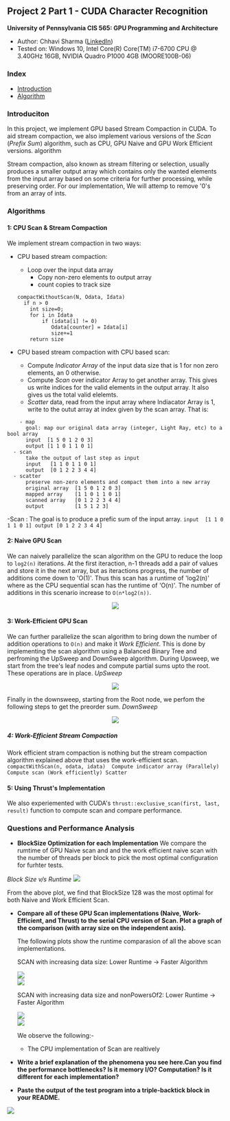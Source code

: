 ## Project 2 Part 1 - CUDA Character Recognition
**University of Pennsylvania
CIS 565: GPU Programming and Architecture**

* Author: Chhavi Sharma ([LinkedIn](https://www.linkedin.com/in/chhavi275/))
* Tested on: Windows 10, Intel Core(R) Core(TM) i7-6700 CPU @ 3.40GHz 16GB, 
             NVIDIA Quadro P1000 4GB (MOORE100B-06)

### Index

- [Introduction]( )
- [Algorithm]()

### Introduciton

In this project, we implement GPU based Stream Compaction in CUDA. To aid stream compaction, we also implement various versions of the *Scan* (*Prefix Sum*) algorithm, such as CPU, GPU Naive and GPU Work Efficient versions.
algorithm

Stream compaction, also known as stream filtering or selection, usually produces a smaller output array which contains only the wanted elements from the input array based on some criteria for further processing, while preserving order. For our implementation, We will attemp to remove '0's from an array of ints.


### Algorithms

#### 1: CPU Scan & Stream Compaction
 
 We implement stream compaction in two ways:
 
 - CPU based stream compaction: 
   - Loop over the input data array
      - Copy non-zero elements to output array
      - count copies to track size
   ```
   compactWithoutScan(N, Odata, Idata)
     if n > 0
       int size=0;
       for i in Idata
           if (idata[i] != 0) 
              Odata[counter] = Idata[i]
              size+=1
       return size
   ```
   
 - CPU based stream compaction with CPU based scan: 
   - Compute *Indicator Array* of the input data size that is 1 for non zero elements, an 0 otherwise.
   - Compute *Scan* over indicator Array to get another array. This gives us write indices for the valid elements in the output array. It also gives us the total valid elelemts.
   - *Scatter* data, read from the input array where Indiacator Array is 1, write to the outut array at index given by the scan array. That is:
  ```
      - map
        goal: map our original data array (integer, Light Ray, etc) to a bool array
        input  [1 5 0 1 2 0 3]
        output [1 1 0 1 1 0 1]
    - scan
        take the output of last step as input
        input   [1 1 0 1 1 0 1]
        output  [0 1 2 2 3 4 4]
    - scatter
        preserve non-zero elements and compact them into a new array
        original array  [1 5 0 1 2 0 3]
        mapped array    [1 1 0 1 1 0 1]
        scanned array   [0 1 2 2 3 4 4]
        output          [1 5 1 2 3]
  ```
  
-Scan : The goal is to produce a prefic sum of the input array.
    ```
    input  [1 1 0 1 1 0 1]
    output [0 1 2 2 3 4 4]
    ```  


#### 2: Naive GPU Scan
We can naively parallelize the scan algorithm on the GPU to reduce the loop to ```log2(n)``` iterations. At the first iteraction, n-1 threads add a pair of values and store it in the next array, but as iteractions progress, the number of additions come down to 'O(1)'. Thus this scan has a runtime of 'log2(n)' where as the CPU sequential scan has the runtime of 'O(n)'. The number of additions in this scenario increase to ```O(n*log2(n))```.

 <p align="center">
  <img src="Project2-Stream-Compaction/img/NaiveScan.png">
</p>


#### 3: Work-Efficient GPU Scan

We can further parallelize the scan algorithm to bring down the number of addition operations to ```O(n)``` and make it *Work Efficient*. This is done by implementing the scan algorithm using a Balanced Binary Tree and perfroming the UpSweep and DownSweep algorithm. During Upsweep, we start from the tree's leaf nodes and compute partial sums upto the root. These operations are in place. 
*UpSweep*

 <p align="center">
  <img src="Project2-Stream-Compaction/img/UpSweepScan.png">
</p>

Finally in the downsweep, starting from the Root node, we perfom the following steps to get the preorder sum.
*DownSweep*

 <p align="center">
  <img src="Project2-Stream-Compaction/img/DownSweepScan.png">
</p>

##### 4: Work-Efficient Stream Compaction
Work efficient stram compaction is nothing but the stream compaction algorithm explained above that uses the work-efficient scan. 
    ```
     compactWithScan(n, odata, idata) 
        Compute indicator array (Parallely)
        Compute scan (Work efficiently)
        Scatter 
    ```
####  5: Using Thrust's Implementation
We also experiemented with CUDA's `thrust::exclusive_scan(first, last, result)` function to compute scan and compare performance.


### Questions and Performance Analysis

  * **BlockSize Optimization for each Implementation**
  We compare the rumtime of GPU Naive scan and and the work efficient naive scan with the number of threads per block to pick  the most optimal configuration for furhter tests.

   *Block Size v/s Runtime*
  ![](img/BlockSize_vs_Runtime.png)

  From the above plot, we find that BlockSize 128 was the most optimal for both Naive and Work Efficient Scan.

  * **Compare all of these GPU Scan implementations (Naive, Work-Efficient, and Thrust) to the serial CPU version of Scan. Plot a graph of the comparison (with array size on the independent axis).**

     The following plots show the runtime comparasion of all the above scan implementations. 
     
     SCAN with increasing data size: Lower Runtime -> Faster Algorithm

    ![](img/Scan1.png)    
    ![](img/Scan2.png)    


     SCAN with increasing data size and nonPowersOf2: Lower Runtime -> Faster Algorithm

    ![](img/Scan1NP.png)    
    ![](img/Scan2NP.png)   
    
    We observe the following:-
    - The CPU implementation of Scan are realtively 

  * **Write a brief explanation of the phenomena you see here.Can you find the performance bottlenecks? Is it memory I/O? Computation? Is it different for each implementation?**

  *  **Paste the output of the test program into a triple-backtick block in your
     README.**

  ![](img/BlockSz-128-DataSz-20.PNG)
